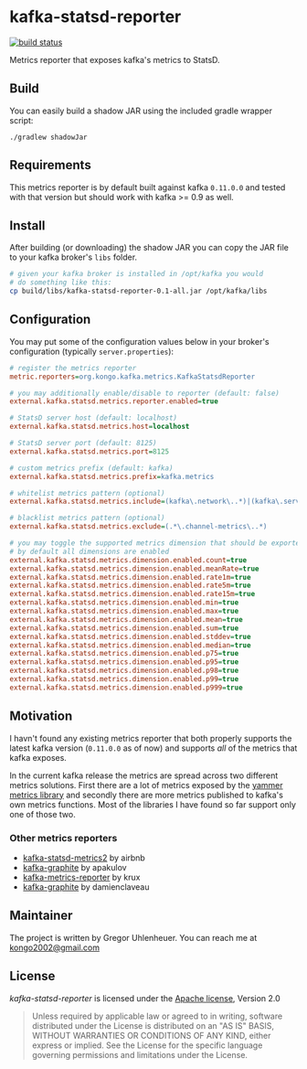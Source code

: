 
# kafka-statsd-reporter

[![build status](https://api.travis-ci.org/kongo2002/kafka-statsd-reporter.svg)][travis]

Metrics reporter that exposes kafka's metrics to StatsD.

## Build

You can easily build a shadow JAR using the included gradle wrapper script:

    ./gradlew shadowJar


## Requirements

This metrics reporter is by default built against kafka `0.11.0.0` and tested
with that version but should work with kafka >= 0.9 as well.


## Install

After building (or downloading) the shadow JAR you can copy the JAR file to
your kafka broker's `libs` folder.

```bash
# given your kafka broker is installed in /opt/kafka you would
# do something like this:
cp build/libs/kafka-statsd-reporter-0.1-all.jar /opt/kafka/libs
```


## Configuration

You may put some of the configuration values below in your broker's
configuration (typically `server.properties`):

```ini
# register the metrics reporter
metric.reporters=org.kongo.kafka.metrics.KafkaStatsdReporter

# you may additionally enable/disable to reporter (default: false)
external.kafka.statsd.metrics.reporter.enabled=true

# StatsD server host (default: localhost)
external.kafka.statsd.metrics.host=localhost

# StatsD server port (default: 8125)
external.kafka.statsd.metrics.port=8125

# custom metrics prefix (default: kafka)
external.kafka.statsd.metrics.prefix=kafka.metrics

# whitelist metrics pattern (optional)
external.kafka.statsd.metrics.include=(kafka\.network\..*)|(kafka\.server\..*)

# blacklist metrics pattern (optional)
external.kafka.statsd.metrics.exclude=(.*\.channel-metrics\..*)

# you may toggle the supported metrics dimension that should be exported
# by default all dimensions are enabled
external.kafka.statsd.metrics.dimension.enabled.count=true
external.kafka.statsd.metrics.dimension.enabled.meanRate=true
external.kafka.statsd.metrics.dimension.enabled.rate1m=true
external.kafka.statsd.metrics.dimension.enabled.rate5m=true
external.kafka.statsd.metrics.dimension.enabled.rate15m=true
external.kafka.statsd.metrics.dimension.enabled.min=true
external.kafka.statsd.metrics.dimension.enabled.max=true
external.kafka.statsd.metrics.dimension.enabled.mean=true
external.kafka.statsd.metrics.dimension.enabled.sum=true
external.kafka.statsd.metrics.dimension.enabled.stddev=true
external.kafka.statsd.metrics.dimension.enabled.median=true
external.kafka.statsd.metrics.dimension.enabled.p75=true
external.kafka.statsd.metrics.dimension.enabled.p95=true
external.kafka.statsd.metrics.dimension.enabled.p98=true
external.kafka.statsd.metrics.dimension.enabled.p99=true
external.kafka.statsd.metrics.dimension.enabled.p999=true
```


## Motivation

I havn't found any existing metrics reporter that both properly supports the
latest kafka version (`0.11.0.0` as of now) and supports *all* of the metrics
that kafka exposes.

In the current kafka release the metrics are spread across two different metrics
solutions. First there are a lot of metrics exposed by the [yammer metrics
library][yammer] and secondly there are more metrics published to kafka's own
metrics functions. Most of the libraries I have found so far support only one of
those two.


### Other metrics reporters

- [kafka-statsd-metrics2](https://github.com/airbnb/kafka-statsd-metrics2) by
  airbnb
- [kafka-graphite](https://github.com/apakulov/kafka-graphite) by apakulov
- [kafka-metrics-reporter](https://github.com/krux/kafka-metrics-reporter) by
  krux
- [kafka-graphite](https://github.com/damienclaveau/kafka-graphite) by
  damienclaveau


## Maintainer

The project is written by Gregor Uhlenheuer. You can reach me at
[kongo2002@gmail.com][mail]


## License

*kafka-statsd-reporter* is licensed under the [Apache license][apache], Version
2.0

> Unless required by applicable law or agreed to in writing, software
> distributed under the License is distributed on an "AS IS" BASIS,
> WITHOUT WARRANTIES OR CONDITIONS OF ANY KIND, either express or implied.
> See the License for the specific language governing permissions and
> limitations under the License.


[yammer]: http://metrics.codahale.com/getting-started/
[travis]: https://travis-ci.org/kongo2002/kafka-statsd-reporter/
[mail]: mailto:kongo2002@gmail.com
[apache]: http://www.apache.org/licenses/LICENSE-2.0
